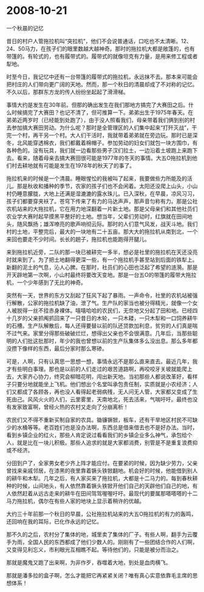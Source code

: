 # 2008-10-21

一个秋晨的记忆

昔日的村户人管拖拉机叫“突拉机”，他们不会说普通话，口吃也不太清晰。12、24、50马力，在孩子们的眼里数越大越神奇。那时的拖拉机大都是敞篷的，也有带篷的。有轮式的，也有履带式的。履带式的就像坦克有力量，是用来修工程或者犁地。

时至今日，我记忆中还有一台带篷的履带式的拖拉机，永远抹不去。那本来可能会把村庄的人们带向更广阔的天地。然而，那一个秋日的清晨却成了不对称的记忆。不久以后，那群东方龙的传人纷纷坐起起了滑滑梯。

事情大约是发生在30年前。但那的确出发生在我们那地方搞完了大赛田之后。什么时候搞完了大赛田？也记不清了，但可推算一下。弟弟出生于1975年春天。在弟弟近两岁时（已经能到处跑了），由于没人照看我们，母亲带着我们俩到别的村去参加搞大赛田劳动。为什么呢？那时是全管理区的人们集中起来“打歼灭战”，干完一个村，再干另一个村。大人们干活时，我就带着弟弟就在旁边玩。那时已是深冬，北风能穿透棉衣，我们都戴着棉帽子。参加劳动的妇女们就包一块方围巾，有各种色的。没有玩具，我们就一边看那些男子汉们拉土，一边沿着土坡跑上来跑下去。看来，随着母亲去搞大赛田很可能是1977年的冬天的事情。大五O拖拉机到他们村去耕地就有可能是发生在1978年的秋天了的事了。

拖拉机来的时候是一个清晨。睡眼惺忪的我被叫了起来，我要做些力所能及的活儿。那是秋收和播种的季节，农家的孩子们也不会闲着。太阳还没爬上山头，小山村仍睡意朦胧，大地上还满是湿漉漉的露水珠儿。已入深秋，在早晨，凉风习习，孩子们都要穿夹袄了。苍穹下传来了有力的马达声声，那声音匀称有力。那是公社农机站来的大拖拉机，它在用力地深翻着一片新土地。那是父母亲们和其他社员们农业学大赛时起早摸黑平整好的土地。想当年，父辈们劳动时，红旗就在田间地头，随风飘扬；雄浑嘹亮的歌声响彻云际。那时的人们意气风发，战天斗地。我们村的土地，平整完后，最大的一块地有二十五亩。那大大的拖拉机从南到北，一个来回也要走不少时间。长长的趟子，拖拉机也能跑得开腿儿。

来到拖拉机近旁，二队的那一块已被耕完一多半，想必是社里的拖拉机在天还没亮时就来到了。为了把土地翻得更深一些，有一个拖拉机手甚至站到后面的铁犁上。新翻的泥土的气息，沁人心脾。在那时，社员们的心田也泛起了希望的涟漪。那是开天辟地第一次啊，小山村最终将要改天变地。那是一台五O的带篷的履带大拖拉机，一个少年感到了无比的神奇。

突然有一天，世界的东方又刮起了狂风下起了暴雨。一声命令，社里的农机站被强行解散，公家的拖拉机缺了油，泄了气。生产队的家当也被分得精光，就像一个女人被脱得一丝不挂赤身裸体。嘻嘻哈哈的农民们，无奈地又分起了田和地。已经四十几岁的父亲抓阄抓回来了一只昔日的木轮，一只木耧，一只木犁和一口饲养耕牛的石槽。生产队解散后，每人还得要替以前的队还贷款加利息，贫穷的人们真是喘不过气来。家里分得那些破破烂烂，想得出父亲也不会很满意。几年后，当那些聪明的人们批这批那时，年少的我也曾想以前的生产队集体多么没出息。那么多年都没攒下像样的东西，最后分家时那么寒碜。

可是，人啊，只有认真思一思想一想，事情永远不是那么直来直去。最近几年，我才有些明白事理。那也是以前的人们走过的艰苦道路啊，再咬咬牙关坡就能爬上去，大家齐心协力，终究会柳暗花明，闯出新天地。当初那些人都说改革好，看样子只要分地就能坐上飞机。他们想出个名堂叫承包责任制，实质就是小农经济；人们又都成了各顾各，再也没人看得起老弱病残，无人问无人管，大家都又变成了生死由己。风风火火的人们，云里雾里，天南地北，死去活来，气喘吁吁。最终也没有发家致富啊，曾经火热的农村又走向了分崩离析！

农民们又不得不重新买制自家的农具。锄镰镢锨，板车，还有干旱地区村民不可缺少的水桶等等。老百姓们也是没办法啊，东西总是借来借去也不是好办法。当时，看到乡镇企业的红火，那些人肯定说过看看我们的乡镇企业多么神气，承包给个人，就是比在一块儿积极。那些人追求的就是大家都消费，别管是不是重复浪费抑或不经济。

分田到户了，全家男女老少齐上阵才能应付。在要紧的时候，因为缺少劳力，父亲曾找来亲戚邻居，在漆黑的夜里靠着镢头铁锨翻地。机会好的时候，他能借到别人的耕牛和木犁。几年之后，有人家买来了拖拉机，大都是十二马力的。每到春秋耕种的时候，山间地头，有人依然靠着镢头铁锨开他们自己的天辟他们自己的地，有人依然赶着从远古走来的耕牛在田间驾驾喔喔吁吁。最现代的要属那嗒嗒嗒的十二马力拖拉机，偶尔在有些人家的地块上显示着稍许的优越。

大约三十年前那一个秋日的早晨，公社拖拉机站来的大五O拖拉机的有力的轰鸣，还回响在我的耳际，已化作永远的记忆。

那不久的之后，农村分了集体的地，城里卖了集体的厂子。有些人啊，翻手为云覆手为雨，全国人民的东西都成了他们少数人的。刚刚有了一些团结合作的人们啊，又变得见利忘义，市利眼光互相瞧不起。等待他们的，只能是被分而治之。

那就是魔鬼又跑了出来啊，为非作歹，吞噬着大地，到处是血肉横飞。

那就是潘多拉的盒子啊，怎么才能把它再紧紧关闭？唯有真心实意依靠毛主席的思想体系！

